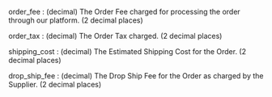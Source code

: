 order_fee
: (decimal) The Order Fee charged for processing the order through our platform. (2 decimal places)

order_tax
: (decimal) The Order Tax charged. (2 decimal places)

shipping_cost
: (decimal) The Estimated Shipping Cost for the Order. (2 decimal places)

drop_ship_fee
: (decimal) The Drop Ship Fee for the Order as charged by the Supplier. (2 decimal places)

